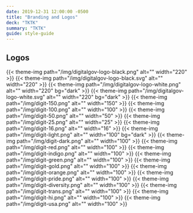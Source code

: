 ```yaml
---
date: 2019-12-31 12:00:00 -0500
title: "Branding and Logos"
deck: "TKTK"
summary: "TKTK"
guide: style-guide
---
```


## Logos


{{< theme-img path="/img/digitalgov-logo-black.png" alt="" width="220" >}}
{{< theme-img path="/img/digitalgov-logo-black.svg" alt="" width="220" >}}
{{< theme-img path="/img/digitalgov-logo-white.png" alt="" width="220" bg="dark" >}}
{{< theme-img path="/img/digitalgov-logo-white.svg" alt="" width="220" bg="dark" >}}
{{< theme-img path="/img/digit-150.png" alt="" width="150"  >}}
{{< theme-img path="/img/digit-100.png" alt="" width="100"  >}}
{{< theme-img path="/img/digit-50.png" alt="" width="50"  >}}
{{< theme-img path="/img/digit-25.png" alt="" width="25"  >}}
{{< theme-img path="/img/digit-16.png" alt="" width="16"  >}}
{{< theme-img path="/img/digit-light.png" alt="" width="100"  bg="dark" >}}
{{< theme-img path="/img/digit-dark.png" alt="" width="100"  >}}
{{< theme-img path="/img/digit-red.png" alt="" width="100"  >}}
{{< theme-img path="/img/digit-indigo.png" alt="" width="100"  >}}
{{< theme-img path="/img/digit-green.png" alt="" width="100"  >}}
{{< theme-img path="/img/digit-gold.png" alt="" width="100"  >}}
{{< theme-img path="/img/digit-orange.png" alt="" width="100"  >}}
{{< theme-img path="/img/digit-pride.png" alt="" width="100"  >}}
{{< theme-img path="/img/digit-diversity.png" alt="" width="100"  >}}
{{< theme-img path="/img/digit-trans.png" alt="" width="100"  >}}
{{< theme-img path="/img/digit-hi.png" alt="" width="100"  >}}
{{< theme-img path="/img/digit-usa.png" alt="" width="100"  >}}
